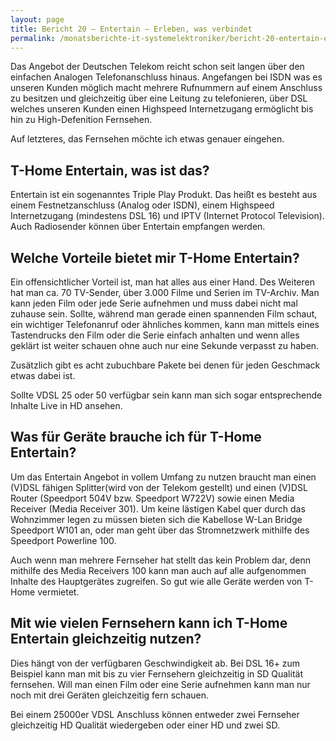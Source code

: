 ```yaml
---
layout: page
title: Bericht 20 – Entertain – Erleben, was verbindet
permalink: /monatsberichte-it-systemelektroniker/bericht-20-entertain-erleben-was-verbindet/
---
```


Das Angebot der Deutschen Telekom reicht schon seit langen über den einfachen Analogen Telefonanschluss hinaus. Angefangen bei ISDN was es unseren Kunden möglich macht mehrere Rufnummern auf einem Anschluss zu besitzen und gleichzeitig über eine Leitung zu telefonieren, über DSL welches unseren Kunden einen Highspeed Internetzugang ermöglicht bis hin zu High-Defenition Fernsehen.

Auf letzteres, das Fernsehen möchte ich etwas genauer eingehen.

## T-Home Entertain, was ist das?

Entertain ist ein sogenanntes Triple Play Produkt. Das heißt es besteht aus einem Festnetzanschluss (Analog oder ISDN), einem Highspeed Internetzugang (mindestens DSL 16) und IPTV (Internet Protocol Television). Auch Radiosender können über Entertain empfangen werden.

## Welche Vorteile bietet mir T-Home Entertain?

Ein offensichtlicher Vorteil ist, man hat alles aus einer Hand. Des Weiteren hat man ca. 70 TV-Sender, über 3.000 Filme und Serien im TV-Archiv. Man kann jeden Film oder jede Serie aufnehmen und muss dabei nicht mal zuhause sein. Sollte, während man gerade einen spannenden Film schaut, ein wichtiger Telefonanruf oder ähnliches kommen, kann man mittels eines Tastendrucks den Film oder die Serie einfach anhalten und wenn alles geklärt ist weiter schauen ohne auch nur eine Sekunde verpasst zu haben.

Zusätzlich gibt es acht zubuchbare Pakete bei denen für jeden Geschmack etwas dabei ist.

Sollte VDSL 25 oder 50 verfügbar sein kann man sich sogar entsprechende Inhalte Live in HD ansehen.

## Was für Geräte brauche ich für T-Home Entertain?

Um das Entertain Angebot in vollem Umfang zu nutzen braucht man einen (V)DSL fähigen Splitter(wird von der Telekom gestellt) und einen (V)DSL Router (Speedport 504V bzw. Speedport W722V) sowie einen Media Receiver (Media Receiver 301). Um keine lästigen Kabel quer durch das Wohnzimmer legen zu müssen bieten sich die Kabellose W-Lan Bridge Speedport W101 an, oder man geht über das Stromnetzwerk mithilfe des Speedport Powerline 100.

Auch wenn man mehrere Fernseher hat stellt das kein Problem dar, denn mithilfe des Media Receivers 100 kann man auch auf alle aufgenommen Inhalte des Hauptgerätes zugreifen. So gut wie alle Geräte werden von T-Home vermietet.

## Mit wie vielen Fernsehern kann ich T-Home Entertain gleichzeitig nutzen?

Dies hängt von der verfügbaren Geschwindigkeit ab. Bei DSL 16+ zum Beispiel kann man mit bis zu vier Fernsehern gleichzeitig in SD Qualität fernsehen. Will man einen Film oder eine Serie aufnehmen kann man nur noch mit drei Geräten gleichzeitig fern schauen.

Bei einem 25000er VDSL Anschluss können entweder zwei Fernseher gleichzeitig HD Qualität wiedergeben oder einer HD und zwei SD.